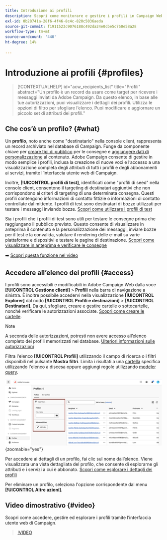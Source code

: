 ```yaml
---
title: Introduzione ai profili
description: Scopri come monitorare e gestire i profili in Campaign Web.
exl-id: 0b28741a-28f6-4f46-8c4c-820c5036aeda
source-git-commit: f1911523c9076188c492da24e0cbe5c760e58a28
workflow-type: tm+mt
source-wordcount: '440'
ht-degree: 14%

---
```


# Introduzione ai profili {#profiles}

>[!CONTEXTUALHELP]
>id="acw_recipients_list"
>title="Profili"
>abstract="Un profilo è un record da usare come target per ricevere i messaggi inviati da Adobe Campaign. Da questo elenco, in base alle tue autorizzazioni, puoi visualizzare i dettagli dei profili. Utilizza le opzioni di filtro per sfogliare l’elenco. Puoi modificare e aggiornare un piccolo set di attributi dei profili."

## Che cos’è un profilo? {#what}

Un **profilo**, noto anche come &quot;destinatario&quot; nella console client, rappresenta un record archiviato nel database di Campaign. Funge da componente chiave per [creare tipi di pubblico](create-audience.md) per le consegne e [aggiungere dati di personalizzazione](../personalization/personalize.md) al contenuto. Adobe Campaign consente di gestire in modo semplice i profili, inclusa la creazione di nuove voci e l’accesso a una visualizzazione completa degli attributi di tutti i profili e degli abbonamenti ai servizi, tramite l’interfaccia utente web di Campaign.

Inoltre, **[!UICONTROL profili di test]**, identificati come &quot;profili di seed&quot; nella console client, consentono il targeting di destinatari aggiuntivi che non corrispondono ai criteri di targeting di una determinata consegna. Questi profili contengono informazioni di contatto fittizie o informazioni di contatto controllate dal mittente. I profili di test sono destinatari di bozze utilizzati per testare i messaggi inviando bozze. [Scopri come utilizzare i profili di test](test-profiles.md)

Sia i profili che i profili di test sono utili per testare le consegne prima che raggiungano il pubblico previsto. Questo consente di visualizzare in anteprima il contenuto e la personalizzazione dei messaggi, inviare bozze per il test e la convalida, valutare il rendering delle e-mail su varie piattaforme e dispositivi e testare le pagine di destinazione. [Scopri come visualizzare in anteprima e verificare le consegne](../preview-test/preview-test.md)

➡️ [Scopri questa funzione nel video](#video)

## Accedere all’elenco dei profili {#access}

I profili sono accessibili e modificabili in Adobe Campaign Web dalla voce **[!UICONTROL Gestione clienti]** > **Profili** nella barra di navigazione a sinistra. È inoltre possibile accedervi nella visualizzazione **[!UICONTROL Explorer]** dal nodo **[!UICONTROL Profili e destinazioni]** > **[!UICONTROL Destinatari]**. Da qui, sfogliare, creare e gestire cartelle o sottocartelle, nonché verificare le autorizzazioni associate. [Scopri come creare le cartelle](../get-started/permissions.md#folders).

>[!NOTE]
>
>A seconda delle autorizzazioni, potresti non avere accesso all’elenco completo dei profili memorizzati nel database. [Ulteriori informazioni sulle autorizzazioni](../get-started/permissions.md)

Filtra l&#39;elenco **[!UICONTROL Profili]** utilizzando il campo di ricerca o i filtri disponibili nel pulsante **Mostra filtri**. Limita i risultati a una [cartella](../get-started/permissions.md#folders) specifica utilizzando l&#39;elenco a discesa oppure aggiungi regole utilizzando [modeler query](../query/query-modeler-overview.md).

![Filtri disponibili nell&#39;elenco dei profili](assets/profiles-list-filters.png){zoomable="yes"}

Per accedere ai dettagli di un profilo, fai clic sul nome dall’elenco. Viene visualizzata una vista dettagliata del profilo, che consente di esplorarne gli attributi e i servizi a cui è abbonato. [Scopri come esplorare i dettagli dei profili](create-profile.md)

Per eliminare un profilo, seleziona l&#39;opzione corrispondente dal menu **[!UICONTROL Altre azioni]**.

## Video dimostrativo {#video}

Scopri come accedere, gestire ed esplorare i profili tramite l’interfaccia utente web di Campaign.

>[!VIDEO](https://video.tv.adobe.com/v/3448372?quality=12&captions=ita)
